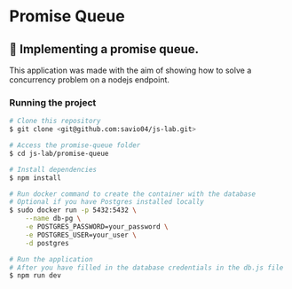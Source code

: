 # Promise Queue
## 📘 Implementing a promise queue.

This application was made with the aim of showing how to solve a concurrency problem on a nodejs endpoint.

### Running the project

```bash
# Clone this repository
$ git clone <git@github.com:savio04/js-lab.git>

# Access the promise-queue folder
$ cd js-lab/promise-queue

# Install dependencies
$ npm install

# Run docker command to create the container with the database
# Optional if you have Postgres installed locally
$ sudo docker run -p 5432:5432 \
    --name db-pg \
    -e POSTGRES_PASSWORD=your_password \
    -e POSTGRES_USER=your_user \
    -d postgres

# Run the application
# After you have filled in the database credentials in the db.js file
$ npm run dev
```

